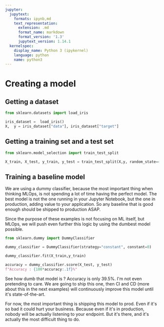 ```yaml
---
jupyter:
  jupytext:
    formats: ipynb,md
    text_representation:
      extension: .md
      format_name: markdown
      format_version: '1.3'
      jupytext_version: 1.14.1
  kernelspec:
    display_name: Python 3 (ipykernel)
    language: python
    name: python3
---
```


# Creating a model

## Getting a dataset

```python
from sklearn.datasets import load_iris
```

```python
iris_dataset =  load_iris()
X,  y = iris_dataset["data"], iris_dataset["target"]
```

## Getting a training set and a test set

```python
from sklearn.model_selection import train_test_split

X_train, X_test, y_train, y_test = train_test_split(X,y, random_state=42)
```

## Training a baseline model

We are using a dummy classifier, because the most important thing when thinking MLOps, is not spending a lot of time having the perfect model. The best model is not the one running in your Jupyter Notebook, but the one in production, adding value to your application. So any baseline that is good enough should be shipped to production ASAP.

Since the purpose of these examples is not focusing on ML itself, but MLOps, we will push even further this logic by using the dumbest model possible.

```python
from sklearn.dummy import DummyClassifier

dummy_classifier = DummyClassifier(strategy="constant", constant=0)
```

```python
dummy_classifier.fit(X_train,y_train)
```

```python
accuracy = dummy_classifier.score(X_test, y_test)
f"Accuracy : {100*accuracy:.1f}%"
```

See how dumb that model is ? Accuracy is only 39.5%. I'm not even pretending to care. We are going to ship this one, then CI and CD (more about this in the next examples) will continuously improve this model until it's state-of-the-art.

For now, the most important thing is shipping this model to prod. Even if it's so bad it could hurt your business. Because even if it's in production, nobody will be actually listening to your endpoint. But it's there, and it's actually the most difficult thing to do.
